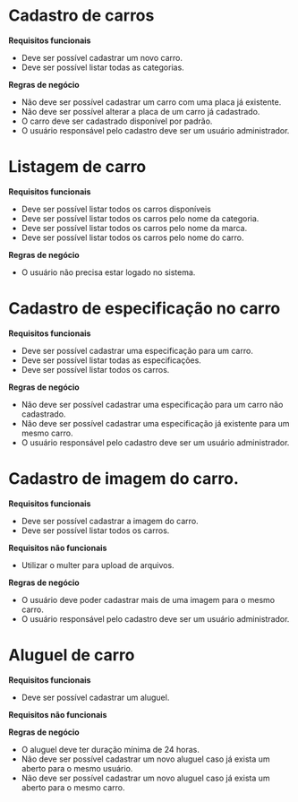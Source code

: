 # Cadastro de carros

**Requisitos funcionais**
- Deve ser possível cadastrar um novo carro.
- Deve ser possível listar todas as categorias.

**Regras de negócio**
- Não deve ser possível cadastrar um carro com uma placa já existente.
- Não deve ser possível alterar a placa de um carro já cadastrado.
- O carro deve ser cadastrado disponível por padrão.
- O usuário responsável pelo cadastro deve ser um usuário administrador.

# Listagem de carro

**Requisitos funcionais**
- Deve ser possível listar todos os carros disponíveis
- Deve ser possível listar todos os carros pelo nome da categoria.
- Deve ser possível listar todos os carros pelo nome da marca.
- Deve ser possível listar todos os carros pelo nome do carro.

**Regras de negócio**
- O usuário não precisa estar logado no sistema.

# Cadastro de especificação no carro

**Requisitos funcionais**
- Deve ser possível cadastrar uma especificação para um carro.
- Deve ser possível listar todas as especificações.
- Deve ser possível listar todos os carros.

**Regras de negócio**
- Não deve ser possível cadastrar uma especificação para um carro não cadastrado.
- Não deve ser possível cadastrar uma especificação já existente para um mesmo carro.
- O usuário responsável pelo cadastro deve ser um usuário administrador.

# Cadastro de imagem do carro.

**Requisitos funcionais**
- Deve ser possível cadastrar a imagem do carro.
- Deve ser possível listar todos os carros.

**Requisitos não funcionais**
- Utilizar o multer para upload de arquivos.

**Regras de negócio**
- O usuário deve poder cadastrar mais de uma imagem para o mesmo carro.
- O usuário responsável pelo cadastro deve ser um usuário administrador.

# Aluguel de carro

**Requisitos funcionais**
- Deve ser possível cadastrar um aluguel.

**Requisitos não funcionais**

**Regras de negócio**
- O aluguel deve ter duração mínima de 24 horas.
- Não deve ser possível cadastrar um novo aluguel caso já exista um aberto para o mesmo usuário.
- Não deve ser possível cadastrar um novo aluguel caso já exista um aberto para o mesmo carro.
